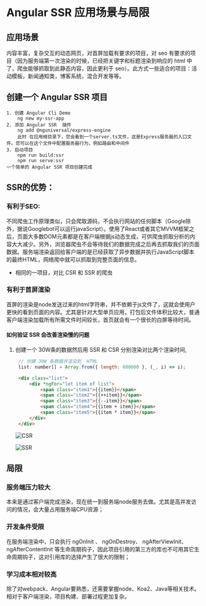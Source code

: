 # Angular SSR 应用场景与局限

## 应用场景
<!-- 项目很在乎在搜索引擎的排名，可以考虑使用SSR，因为SSR最大的优势在于SEO与首屏加载速度快，当企业更在乎在搜索引擎的排名，使得用户尽可能看到与多访问自身网站时，可以考虑使用SSR；根绝业务需求来决定首屏加载速度的重要程度。 -->

内容丰富，复杂交互的动态网页，对首屏加载有要求的项目，对 seo 有要求的项目（因为服务端第一次渲染的时候，已经把关键字和标题渲染到响应的 html 中了，爬虫能够抓取到此静态内容，因此更利于 seo）。此方式一些适合的项目：活动模板，新闻通知类，博客系统，混合开发等等。
## 创建一个 Angular SSR 项目
```ssh
1. 创建 Angular Cli Demo 
    ng new my-ssr-app
2. 添加 Angular SSR  插件 
    ng add @nguniversal/express-engine
    此时 在应用根目录下，您会看到一个server.ts文件，这是Express服务器的入口文件。您可以在这个文件中配置服务器行为，例如路由和中间件
3. 启动项目 
    npm run build:ssr
    npm run serve:ssr
一个简单的 Angular SSR 项目创建完成
```

## SSR的优势：

### 有利于SEO:
不同爬虫工作原理类似，只会爬取源码，不会执行网站的任何脚本（Google除外，据说Googlebot可以运行javaScript）。使用了React或者其它MVVM框架之后，页面大多数DOM元素都是在客户端根据js动态生成，可供爬虫抓取分析的内容大大减少。另外，浏览器爬虫不会等待我们的数据完成之后再去抓取我们的页面数据。服务端渲染返回给客户端的是已经获取了异步数据并执行JavaScript脚本的最终HTML，网络爬中就可以抓取到完整页面的信息。
* 相同的一项目，对比 CSR 和 SSR  的爬虫
  
  



### 有利于首屏渲染
首屏的渲染是node发送过来的html字符串，并不依赖于js文件了，这就会使用户更快的看到页面的内容。尤其是针对大型单页应用，打包后文件体积比较大，普通客户端渲染加载所有所需文件时间较长，首页就会有一个很长的白屏等待时间。

#### 如何验证 SSR 会改善渲染慢的问题
1. 创建一个 30W条的数据然后用 SSR 和 CSR 分别渲染对比两个渲染时间,
   ```js
    // 创建 30W 条数据并渲染到  HTML
    list: number[] = Array.from({ length: 800000 }, (_, i) => i);
   ```
   ```html
    <div class="list">
        <div *ngFor="let item of list"> 
            <span class="item1">{{item}}</span>
            <span class="item2">{{++item}}</span>
            <span class="item3">{{--item}}</span>
            <span class="item4">{{item + item}}</span>
            <span class="item5">{{item * item}}</span>
        </div>
    </div>
    ```

    ![CSR](./image.png)

    ![SSR](./img/SSR.png)





## 局限
### 服务端压力较大
本来是通过客户端完成渲染，现在统一到服务端node服务去做。尤其是高并发访问的情况，会大量占用服务端CPU资源；


### 开发条件受限
在服务端渲染中，只会执行 ngOnInit 、 ngOnDestroy、 ngAfterViewInit、 ngAfterContentInit 等生命周期钩子，因此项目引用的第三方的库也不可用其它生命周期钩子，这对引用库的选择产生了很大的限制；


### 学习成本相对较高
除了对webpack、Angular要熟悉，还需要掌握node、Koa2、Java等相关技术。相对于客户端渲染，项目构建、部署过程更加复杂。

<!-- 

https://juejin.cn/post/6850418118515392520
https://tangjie-93.github.io/blog/articles/vue/25%E3%80%81ssr%E7%9A%84%E7%90%86%E8%A7%A3%E5%92%8C%E4%BD%BF%E7%94%A8%E5%9C%BA%E6%99%AF.html
https://blog.csdn.net/muguli2008/article/details/117431539
https://www.rtcdeveloper.cn/cn/community/blog/26015
https://cn.vuejs.org/guide/scaling-up/ssr.html
https://medium.com/dean-lin/ssr-csr%E5%90%8D%E8%A9%9E%E7%90%86%E8%A7%A3-%E6%87%89%E7%94%A8%E5%A0%B4%E6%99%AF-119ca6f5ecc
https://developer.aliyun.com/ask/379734
https://open.alipay.com/portal/forum/post/138001051
https://blog.csdn.net/sinat_40572875/article/details/127782583

 -->
